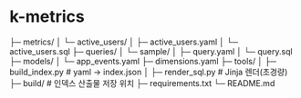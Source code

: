 # k-metrics

├─ metrics/
│  └─ active_users/
│     ├─ active_users.yaml
│     └─ active_users.sql
├─ queries/
│  └─ sample/
│     ├─ query.yaml
│     └─ query.sql
├─ models/
│  └─ app_events.yaml
├─ dimensions.yaml
├─ tools/
│  ├─ build_index.py        # yaml → index.json
│  ├─ render_sql.py         # Jinja 렌더(초경량)
├─ build/                   # 인덱스 산출물 저장 위치
├─ requirements.txt
└─ README.md
